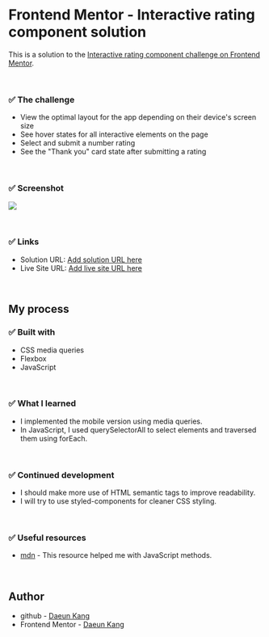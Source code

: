 # Frontend Mentor - Interactive rating component solution

This is a solution to the [Interactive rating component challenge on Frontend Mentor](https://www.frontendmentor.io/challenges/interactive-rating-component-koxpeBUmI). 

</br>

### ✅ The challenge 

- View the optimal layout for the app depending on their device's screen size
- See hover states for all interactive elements on the page
- Select and submit a number rating
- See the "Thank you" card state after submitting a rating

</br>

### ✅ Screenshot

![](/images/screenshot.gif)

</br>

### ✅ Links

- Solution URL: [Add solution URL here](https://your-solution-url.com)
- Live Site URL: [Add live site URL here](https://your-live-site-url.com)


</br>

## My process

###  ✅ Built with
- CSS media queries
- Flexbox
- JavaScript

</br>

###  ✅ What I learned
- I implemented the mobile version using media queries. 
- In JavaScript, I used querySelectorAll to select elements and traversed them using forEach.

</br>

###  ✅ Continued development
- I should make more use of HTML semantic tags to improve readability. 
- I will try to use styled-components for cleaner CSS styling.

</br>

###  ✅ Useful resources
- [mdn](https://www.example.com ) - This resource helped me with JavaScript methods.

</br>

## Author

- github - [Daeun Kang](https://github.com/winterkang)
- Frontend Mentor - [Daeun Kang](https://www.frontendmentor.io/home)
